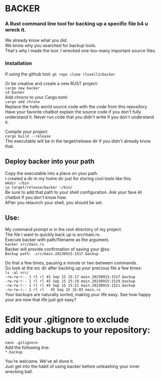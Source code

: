 # BACKER
### A Rust command line tool for backing up a specific file b4 u wreck it.


We already know what you did.  
We know why you searched for backup tools.  
That's why I made the tool.  I wrecked one-too-many important source files.  


### Installation
If using the github tool:  `gh repo clone rlovell3/backer`  


Or be creative and create a new RUST project:  
`cargo new backer`  
`cd backer`  
Add chrono to your Cargo.toml:  
`cargo add chrono`  
Replace the hello world source code with the code from this repository.  
Have your favorite chatbot explain the source code if you don't fully understand it.  Never run code that you didn't write if you don't understand it.  

Compile your project:  
`cargo build --release`  
The executable will be in the target/release dir if you didn't already know that.  

## Deploy backer into your path  
Copy the executable into a place on your path.  
I created a dir in my home dir just for storing cool tools like this.  
`mkdir ~/bin`  
`cp target/release/backer ~/bin/`  
Be sure to add that path to your shell configuration.  Ask your fave AI chatbot if you don't know how.  
AFter you relaunch your shell, you should be set.

## Use:
My command prompt is in the root directory of my project.  
The file I want to quickly back up is src/main.rs.  
Execute backer with path/filename as the argument.  
`backer src/main.rs`   
Backer will provide confirmation of saving your @ss:  
`Backup path: .src/main.20230915:1517.backup`   

Do that a few times, pausing a minute or two between commands.  
Go look at the src dir after backing up your precious file a few times:  
`ls -al src/`   
`-rw-rw-r-- 1 rl rl 45 Sep 15 15:17 main.20230915:1517.backup`  
`-rw-rw-r-- 1 rl rl 45 Sep 15 15:19 main.20230915:1519.backup`  
`-rw-rw-r-- 1 rl rl 45 Sep 15 15:21 main.20230915:1521.backup`  
`-rw-rw-r-- 1 rl rl   45 Sep 15 15:03 main.rs`  
Your backups are naturally sorted, making your life easy. 
See how happy your are now that life just got easy?   

# Edit your .gitignore to exclude adding backups to your repository:  
`nano .gitignore`  
Add the following line:  
`*.backup`  

You're welcome.  We've all done it.  
Just get into the habit of using backer before unleashing your inner wrecking ball.  




